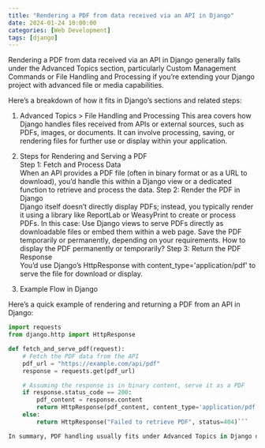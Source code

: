 ```yaml
---
title: "Rendering a PDF from data received via an API in Django"
date: 2024-01-24 10:00:00
categories: [Web Development]
tags: [django]
---
```


Rendering a PDF from data received via an API in Django generally falls under the Advanced Topics section, particularly Custom Management Commands or File Handling and Processing if you’re extending your Django project with advanced file or media capabilities.

Here’s a breakdown of how it fits in Django’s sections and related steps:

1. Advanced Topics > File Handling and Processing
This area covers how Django handles files received from APIs or external sources, such as PDFs, images, or documents.
It can involve processing, saving, or rendering files for further use or display within your application.

1. Steps for Rendering and Serving a PDF  
Step 1: Fetch and Process Data  
When an API provides a PDF file (often in binary format or as a URL to download), you’d handle this within a Django view or a dedicated function to retrieve and process the data.
Step 2: Render the PDF in Django  
Django itself doesn’t directly display PDFs; instead, you typically render it using a library like ReportLab or WeasyPrint to create or process PDFs. In this case:
Use Django views to serve PDFs directly as downloadable files or embed them within a web page.
Save the PDF temporarily or permanently, depending on your requirements. How to display the PDF permanently or temporarily?
Step 3: Return the PDF Response  
You’d use Django’s HttpResponse with content_type='application/pdf' to serve the file for download or display.

1. Example Flow in Django

Here’s a quick example of rendering and returning a PDF from an API in Django:

```python
import requests
from django.http import HttpResponse

def fetch_and_serve_pdf(request):
    # Fetch the PDF data from the API
    pdf_url = "https://example.com/api/pdf"
    response = requests.get(pdf_url)

    # Assuming the response is in binary content, serve it as a PDF
    if response.status_code == 200:
        pdf_content = response.content
        return HttpResponse(pdf_content, content_type='application/pdf')
    else:
        return HttpResponse("Failed to retrieve PDF", status=404)```

In summary, PDF handling usually fits under Advanced Topics in Django due to the need for additional libraries and specific content handling within Django views or background tasks.